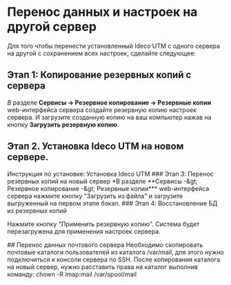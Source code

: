 # Перенос данных и настроек на другой сервер

Для того чтобы перенести установленный Ideco UTM с одного сервера на другой с сохранением всех настроек, сделайте следующее:

## Этап 1: Копирование резервных копий с сервера

_В_ разделе **Сервисы -&gt; Резервное копирование -&gt; Резервные копии** web-интерфейса сервера создайте резервную копию настроек сервера. И загрузите созданную копию на ваш компьютер нажав на кнопку **Загрузить резервную копию**.

## Этап 2. Установка Ideco UTM на новом сервере.

 Инструкция по установке: Установка Ideco UTM \#\#\# Этап 3: Перенос резервных копий на новый сервер \*В разделе \*\*Сервисы -\&gt; Резервное копирование -\&gt; Резервные копии\*\*\* web-интерфейса сервера нажмите кнопку "Загрузить из файла" и загрузите выгруженный на первом этапе бэкап. \#\#\# Этап 4: Восстановление БД из резервных копий

 Нажмите кнопку "Применить резервную копию". Система будет перезагружена для применения настроек сервера.

 \#\# Перенос данных почтового сервера Необходимо скопировать почтовые каталоги пользователей из каталога /var/mail, для этого нужно подключиться к консоли сервера по SSH. После копирования каталога на новый сервер, нужно расставить права на каталог выполнив команду: chown -R imap:mail /var/spool/mail

